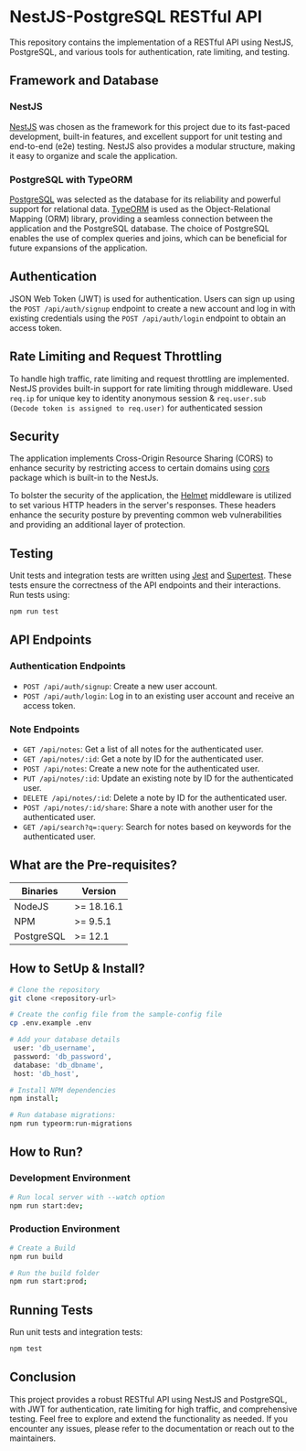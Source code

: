 # NestJS-PostgreSQL RESTful API

This repository contains the implementation of a RESTful API using NestJS, PostgreSQL, and various tools for authentication, rate limiting, and testing.

## Framework and Database

### NestJS

[NestJS](https://nestjs.com/) was chosen as the framework for this project due to its fast-paced development, built-in features, and excellent support for unit testing and end-to-end (e2e) testing. NestJS also provides a modular structure, making it easy to organize and scale the application.

### PostgreSQL with TypeORM

[PostgreSQL](https://www.postgresql.org/) was selected as the database for its reliability and powerful support for relational data. [TypeORM](https://typeorm.io/) is used as the Object-Relational Mapping (ORM) library, providing a seamless connection between the application and the PostgreSQL database. The choice of PostgreSQL enables the use of complex queries and joins, which can be beneficial for future expansions of the application.

## Authentication

JSON Web Token (JWT) is used for authentication. Users can sign up using the `POST /api/auth/signup` endpoint to create a new account and log in with existing credentials using the `POST /api/auth/login` endpoint to obtain an access token.

## Rate Limiting and Request Throttling

To handle high traffic, rate limiting and request throttling are implemented. NestJS provides built-in support for rate limiting through middleware. Used `req.ip` for unique key to identity anonymous session & `req.user.sub (Decode token is assigned to req.user)` for authenticated session

## Security

The application implements Cross-Origin Resource Sharing (CORS) to enhance security by restricting access to certain domains using [cors](https://github.com/expressjs/cors) package which is built-in to the NestJs.

To bolster the security of the application, the [Helmet](https://helmetjs.github.io/) middleware is utilized to set various HTTP headers in the server's responses. These headers enhance the security posture by preventing common web vulnerabilities and providing an additional layer of protection.

## Testing

Unit tests and integration tests are written using [Jest](https://jestjs.io/) and [Supertest](https://github.com/visionmedia/supertest). These tests ensure the correctness of the API endpoints and their interactions. Run tests using:

```bash
npm run test
```

## API Endpoints

### Authentication Endpoints

- `POST /api/auth/signup`: Create a new user account.
- `POST /api/auth/login`: Log in to an existing user account and receive an access token.

### Note Endpoints

- `GET /api/notes`: Get a list of all notes for the authenticated user.
- `GET /api/notes/:id`: Get a note by ID for the authenticated user.
- `POST /api/notes`: Create a new note for the authenticated user.
- `PUT /api/notes/:id`: Update an existing note by ID for the authenticated user.
- `DELETE /api/notes/:id`: Delete a note by ID for the authenticated user.
- `POST /api/notes/:id/share`: Share a note with another user for the authenticated user.
- `GET /api/search?q=:query`: Search for notes based on keywords for the authenticated user.


## What are the Pre-requisites?

Binaries      | Version
------------- | -------------
NodeJS        | >= 18.16.1
NPM           | >= 9.5.1
PostgreSQL    | >= 12.1

## How to SetUp & Install?

```sh
# Clone the repository
git clone <repository-url>

# Create the config file from the sample-config file
cp .env.example .env

# Add your database details
 user: 'db_username',
 password: 'db_password',
 database: 'db_dbname',
 host: 'db_host',

# Install NPM dependencies
npm install;

# Run database migrations:
npm run typeorm:run-migrations
```

## How to Run?

### Development Environment

```sh
# Run local server with --watch option
npm run start:dev;
```

### Production Environment

```sh
# Create a Build
npm run build 

# Run the build folder
npm run start:prod;
```

## Running Tests

Run unit tests and integration tests:

```bash
npm test
```

## Conclusion

This project provides a robust RESTful API using NestJS and PostgreSQL, with JWT for authentication, rate limiting for high traffic, and comprehensive testing. Feel free to explore and extend the functionality as needed. If you encounter any issues, please refer to the documentation or reach out to the maintainers.